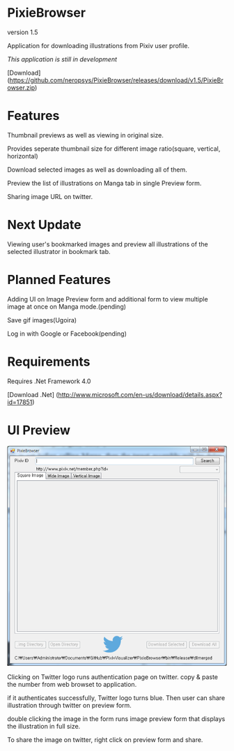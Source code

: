 PixieBrowser
===============

version 1.5

Application for downloading illustrations from Pixiv user profile.

*This application is still in development*

[Download] (https://github.com/neropsys/PixieBrowser/releases/download/v1.5/PixieBrowser.zip)

Features
================
Thumbnail previews as well as viewing in original size.

Provides seperate thumbnail size for different image ratio(square, vertical, horizontal)

Download selected images as well as downloading all of them.

Preview the list of illustrations on Manga tab in single Preview form.

Sharing image URL on twitter.

Next Update
================
Viewing user's bookmarked images and preview all illustrations of the selected illustrator in bookmark tab.



Planned Features
================
Adding UI on Image Preview form and additional form to view multiple image at once on Manga mode.(pending)

Save gif images(Ugoira)

Log in with Google or Facebook(pending)


Requirements
==============
Requires .Net Framework 4.0


[Download .Net] (http://www.microsoft.com/en-us/download/details.aspx?id=17851)

UI Preview
==============

![alt tag](https://raw.githubusercontent.com/neropsys/PixieBrowser/master/K-86.png)

Clicking on Twitter logo runs authentication page on twitter. copy & paste the number from web browset to application.

if it authenticates successfully, Twitter logo turns blue. Then user can share illustration through twitter on preview form.

double clicking the image in the form runs image preview form that displays the illustration in full size. 

To share the image on twitter, right click on preview form and share.  

